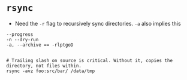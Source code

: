 # `rsync`

- Need the `-r` flag to recursively sync directories. `-a` also implies this

```
--progress
-n --dry-run
-a, --archive == -rlptgoD


# Trailing slash on source is critical. Without it, copies the directory, not files within.
rsync -avz foo:src/bar/ /data/tmp
```
